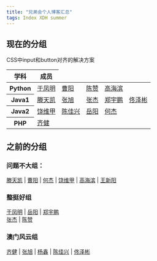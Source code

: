 ```yaml
---
title: "兄弟会个人博客汇总"
tags: Index XDH summer
---
```

## 现在的分组

<table>
    <thead>
    <tr>
        <th>学科</th>
        <th>成员</th>CSS中input和button对齐的解决方案
    </tr>
    </thead>
    <tr>
        <th>Python</th>
        <td><a href="https://victorfengming.github.io/">于凤明</a></td>
        <td><a href="https://caoyang7.github.io/">曹阳</a></td>
        <td><a href="https://llzanz.github.io/">陈赞</a></td>
        <td><a href="https://gaohaibin3000.github.io/">高海滨</a></td>
    </tr>
    <tr>
        <th>Java1</th>
        <td><a href="https://ttk1907.github.io/">滕天凯</a></td>
        <td><a href="https://nineberg.github.io/">张旭</a></td>
        <td><a href="https://jiesangqaq.github.io/">张杰</a></td>
        <td><a href="https://zhengyupengzz.github.io">郑宇鹏</a></td>
        <td><a href="https://tongzebin.github.io/">佟泽彬</a></td>
    </tr>
    <tr>
        <th>Java2</th>
        <td><a href="https://raoweijiapng.github.io/">饶维甲</a></td>
        <td><a href="https://xjx19970831.github.io/">陈佳兴</a></td>
        <td><a href="https://1978413822.github.io/">岳阳</a></td>
        <td><a href="https://hejie615.github.io/">何杰</a></td>
    </tr>
    <tr>
        <th>PHP</th>
        <td><a href="https://qijian160.github.io/">齐健</a></td>
    </tr>
</table>

## 之前的分组
### 问题不大组：  
[滕天凯](https://ttk1907.github.io/) | 
[曹阳](https://caoyang7.github.io/) | 
[何杰](https://hejie615.github.io/) | 
[饶维甲](https://raoweijiapng.github.io/) | 
[高海滨](https://gaohaibin3000.github.io/) | 
[王新阳](https://wxy20170906.github.io/) 
### 整挺好组
[于凤明](https://victorfengming.github.io/) | 
[岳阳](https://1978413822.github.io/) | 
[郑宇鹏](https://zhengyupengzz.github.io)  
[张杰](https://jiesangqaq.github.io/) | 
[陈赞](https://llzanz.github.io/) 

### 澳门风云组
[齐健](https://qijian160.github.io/) | 
[张旭](https://nineberg.github.io/) | 
[杨鑫](https://yangxin19970404.github.io/) | 
[陈佳兴](https://xjx19970831.github.io/) | 
[佟泽彬](https://tongzebin.github.io/) 